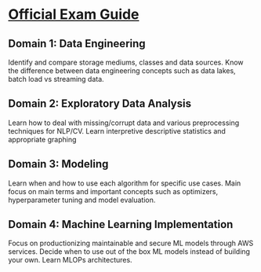
# **[Official Exam Guide](https://training.resources.awscloud.com/get-certified-machine-learning-specialty/aws-certified-machine-learning-specialty-exam-guide )**

## Domain 1: Data Engineering

Identify and compare storage mediums, classes and data sources. Know the difference between data engineering concepts such as data lakes, batch load vs streaming data. 

## Domain 2: Exploratory Data Analysis

Learn how to deal with missing/corrupt data and various preprocessing techniques for NLP/CV. Learn interpretive descriptive statistics and appropriate graphing

## Domain 3: Modeling

Learn when and how to use each algorithm for specific use cases. Main focus on main terms and important concepts such as optimizers, hyperparameter tuning and model evaluation.

## Domain 4: Machine Learning Implementation

Focus on productionizing maintainable and secure ML models through AWS services. Decide when to use out of the box ML models instead of building your own. Learn MLOPs architectures.



